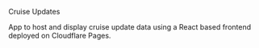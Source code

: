 Cruise Updates

App to host and display cruise update data using a React based frontend deployed on Cloudflare Pages.
